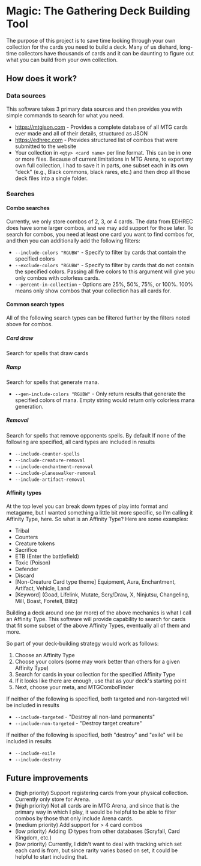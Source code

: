 # Magic: The Gathering Deck Building Tool
The purpose of this project is to save time looking through your own collection for the cards you need to build a deck. Many of us diehard, long-time collectors have thousands of cards and it can be daunting to figure out what you can build from your own collection.

## How does it work?
### Data sources
This software takes 3 primary data sources and then provides you with simple commands to search for what you need.
* https://mtgjson.com - Provides a complete database of all MTG cards ever made and all of their details, structured as JSON
* https://edhrec.com - Provides structured list of combos that were submitted to the website
* Your collection in `<qty> <card name>` per line format. This can be in one or more files. Because of current limitations in MTG Arena, to export my own full collection, I had to save it in parts, one subset each in its own "deck" (e.g., Black commons, black rares, etc.) and then drop all those deck files into a single folder.

### Searches
#### Combo searches
Currently, we only store combos of 2, 3, or 4 cards. The data from EDHREC does have some larger combos, and we may add support for those later.
To search for combos, you need at least one card you want to find combos for, and then you can additionally add the following filters:
* `--include-colors "RGUBW"` - Specify to filter by cards that contain the specified colors
* `--exclude-colors "RGUBW"` - Specify to filter by cards that do not contain the specified colors. Passing all five colors to this argument will give you only combos with colorless cards.
* `--percent-in-collection` - Options are 25%, 50%, 75%, or 100%. 100% means only show combos that your collection has all cards for.

#### Common search types
All of the following search types can be filtered further by the filters noted above for combos.

##### Card draw
Search for spells that draw cards

##### Ramp
Search for spells that generate mana.
* `--gen-include-colors "RGUBW"` - Only return results that generate the specified colors of mana. Empty string would return only colorless mana generation.

##### Removal
Search for spells that remove opponents spells. By default
If none of the following are specified, all card types are included in results
* `--include-counter-spells`
* `--include-creature-removal`
* `--include-enchantment-removal`
* `--include-planeswalker-removal`
* `--include-artifact-removal`

#### Affinity types
At the top level you can break down types of play into format and metagame, but I wanted something a little bit more specific, so I'm calling it Affinity Type, here. So what is an Affinity Type? Here are some examples:
* Tribal
* Counters
* Creature tokens
* Sacrifice
* ETB (Enter the battlefield)
* Toxic (Poison)
* Defender
* Discard
* [Non-Creature Card type theme] Equipment, Aura, Enchantment, Artifact, Vehicle, Land
* [Keyword] (Goad, Lifelink, Mutate, Scry/Draw, X, Ninjutsu, Changeling, Mill, Boast, Foretell, Blitz)

Building a deck around one (or more) of the above mechanics is what I call an Affinity Type. This software will provide capability to search for cards that fit some subset of the above Affinity Types, eventually all of them and more.

So part of your deck-building strategy would work as follows:
1. Choose an Affinity Type
2. Choose your colors (some may work better than others for a given Affinity Type)
3. Search for cards in your collection for the specified Affinity Type
4. If it looks like there are enough, use that as your deck's starting point
5. Next, choose your meta, and MTGComboFinder

If neither of the following is specified, both targeted and non-targeted will be included in results
* `--include-targeted` - "Destroy all non-land permanents"
* `--include-non-targeted` - "Destroy target creature"

If neither of the following is specified, both "destroy" and "exile" will be included in results
* `--include-exile`
* `--include-destroy`


## Future improvements
* (high priority) Support registering cards from your physical collection. Currently only store for Arena.
* (high priority) Not all cards are in MTG Arena, and since that is the primary way in which I play, it would be helpful to be able to filter combos by those that only include Arena cards.
* (medium priority) Add support for > 4 card combos
* (low priority) Adding ID types from other databases (Scryfall, Card Kingdom, etc.)
* (low priority) Currently, I didn't want to deal with tracking which set each card is from, but since rarity varies based on set, it could be helpful to start including that.
